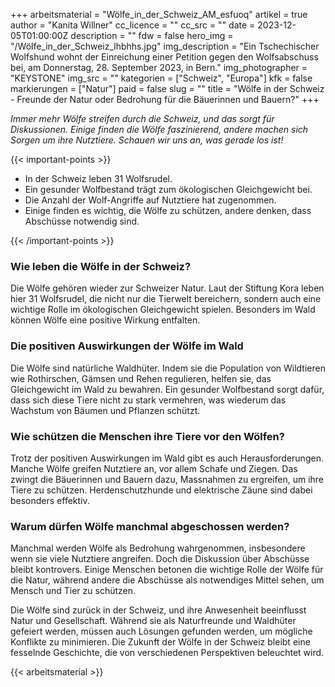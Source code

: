 +++
arbeitsmaterial = "Wölfe_in_der_Schweiz_AM_esfuoq"
artikel = true
author = "Kanita Willner"
cc_licence = ""
cc_src = ""
date = 2023-12-05T01:00:00Z
description = ""
fdw = false
hero_img = "/Wölfe_in_der_Schweiz_lhbhhs.jpg"
img_description = "Ein Tschechischer Wolfshund wohnt der Einreichung einer Petition gegen den Wolfsabschuss bei, am Donnerstag, 28. September 2023, in Bern."
img_photographer = "KEYSTONE"
img_src = ""
kategorien = ["Schweiz", "Europa"]
kfk = false
markierungen = ["Natur"]
paid = false
slug = ""
title = "Wölfe in der Schweiz - Freunde der Natur oder Bedrohung für die Bäuerinnen und Bauern?"
+++

_Immer mehr Wölfe streifen durch die Schweiz, und das sorgt für Diskussionen. Einige finden die Wölfe faszinierend, andere machen sich Sorgen um ihre Nutztiere. Schauen wir uns an, was gerade los ist!_

{{< important-points >}}

<ul>

<li>In der Schweiz leben 31 Wolfsrudel.</li>

<li>Ein gesunder Wolfbestand trägt zum ökologischen Gleichgewicht bei.</li>

<li>Die Anzahl der Wolf-Angriffe auf Nutztiere hat zugenommen.</li>

<li>Einige finden es wichtig, die Wölfe zu schützen, andere denken, dass Abschüsse notwendig sind.</li>

</ul>

{{< /important-points >}}

### Wie leben die Wölfe in der Schweiz?

Die Wölfe gehören wieder zur Schweizer Natur. Laut der Stiftung Kora leben hier 31 Wolfsrudel, die nicht nur die Tierwelt bereichern, sondern auch eine wichtige Rolle im ökologischen Gleichgewicht spielen. Besonders im Wald können Wölfe eine positive Wirkung entfalten.

### Die positiven Auswirkungen der Wölfe im Wald

Die Wölfe sind natürliche Waldhüter. Indem sie die Population von Wildtieren wie Rothirschen, Gämsen und Rehen regulieren, helfen sie, das Gleichgewicht im Wald zu bewahren. Ein gesunder Wolfbestand sorgt dafür, dass sich diese Tiere nicht zu stark vermehren, was wiederum das Wachstum von Bäumen und Pflanzen schützt.

### Wie schützen die Menschen ihre Tiere vor den Wölfen?

Trotz der positiven Auswirkungen im Wald gibt es auch Herausforderungen. Manche Wölfe greifen Nutztiere an, vor allem Schafe und Ziegen. Das zwingt die Bäuerinnen und Bauern dazu, Massnahmen zu ergreifen, um ihre Tiere zu schützen. Herdenschutzhunde und elektrische Zäune sind dabei besonders effektiv.

### Warum dürfen Wölfe manchmal abgeschossen werden?

Manchmal werden Wölfe als Bedrohung wahrgenommen, insbesondere wenn sie viele Nutztiere angreifen. Doch die Diskussion über Abschüsse bleibt kontrovers. Einige Menschen betonen die wichtige Rolle der Wölfe für die Natur, während andere die Abschüsse als notwendiges Mittel sehen, um Mensch und Tier zu schützen.

Die Wölfe sind zurück in der Schweiz, und ihre Anwesenheit beeinflusst Natur und Gesellschaft. Während sie als Naturfreunde und Waldhüter gefeiert werden, müssen auch Lösungen gefunden werden, um mögliche Konflikte zu minimieren. Die Zukunft der Wölfe in der Schweiz bleibt eine fesselnde Geschichte, die von verschiedenen Perspektiven beleuchtet wird.

{{< arbeitsmaterial >}}
